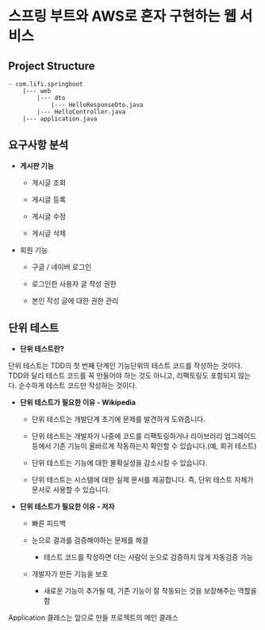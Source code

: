 # 스프링 부트와 AWS로 혼자 구현하는 웹 서비스

## Project Structure

```
- com.lifi.springboot
    |--- web 
        |--- dto
            |--- HelloResponseDto.java
        |--- HelloController.java
    |--- application.java
```

## 요구사항 분석

- **게시판 기능**
  
  - 게시글 조회
  
  - 게시글 등록
  
  - 게시글 수정
  
  - 게시글 삭제
    
    

- 회원 기능
  
  - 구글 / 네이버 로그인
  
  - 로그인한 사용자 글 작성 권한
  
  - 본인 작성 글에 대한 권한 관리
    
    

## 단위 테스트

- **단위 테스트란?**

단위 테스트는 TDD의 첫 번째 단계인 기능단위의 테스트 코드를 작성하는 것이다. TDD와 달리 테스트 코드를 꼭 만들어야 하는 것도 아니고, 리팩토링도 포함되지 않는다. 순수하게 테스트 코드만 작성하는 것이다. 



- **단위 테스트가 필요한 이유 - Wikipedia**
  
  - 단위 테스트는 개발단계 초기에 문제를 발견하게 도와줍니다.
  
  - 단위 테스트는 개발자가 나중에 코드를 리팩토링하거나 라이브러리 업그레이드 등에서 기존 기능이 올바르게 작동하는지 확인할 수 있습니다.(예, 회귀 테스트)
  
  - 단위 테스트는 기능에 대한 불확실성을 감소시킬 수 있습니다.
  
  - 단위 테스트는 시스템에 대한 실제 문서를 제공합니다. 즉, 단위 테스트 자체가 문서로 사용할 수 있습니다.   

- **단위 테스트가 필요한 이유 - 저자**
  
  - 빠른 피드백
  
  - 눈으로 결과를 검증해야하는 문제를 해결
    
    - 테스트 코드를 작성하면 더는 사람이 눈으로 검증하지 않게 자동검증 가능
  
  - 개발자가 만든 기능을 보호
    
    - 새로운 기능이 추가될 때, 기존 기능이 잘 작동되는 것을 보장해주는 역할을 함
      
      

Application 클래스는 앞으로 만들 프로젝트의 메인 클래스
















